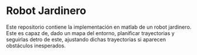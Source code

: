 # Robot Jardinero

Este repositorio contiene la implementación en matlab de un robot jardinero. Este es capaz de, dado un mapa del entorno, planificar trayectorias y seguirlas detro de este, ajustando dichas trayectorias si aparecen obstáculos inesperados. 
